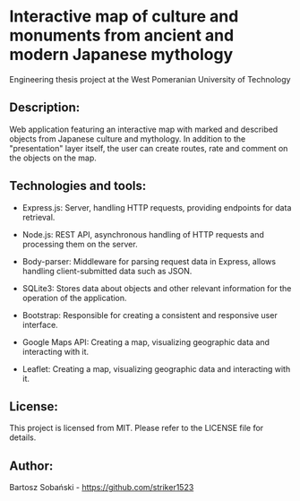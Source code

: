 # Interactive map of culture and monuments from ancient and modern Japanese mythology

Engineering thesis project at the West Pomeranian University of Technology

## Description:
Web application featuring an interactive map with marked and described objects from Japanese culture and mythology.
In addition to the "presentation" layer itself, the user can create routes, rate and comment on the objects on the map.

## Technologies and tools:
- Express.js: Server, handling HTTP requests, providing endpoints for data retrieval.

- Node.js: REST API, asynchronous handling of HTTP requests and processing them on the server.

- Body-parser: Middleware for parsing request data in Express, allows handling client-submitted data such as JSON.

- SQLite3: Stores data about objects and other relevant information for the operation of the application.

- Bootstrap: Responsible for creating a consistent and responsive user interface.

- Google Maps API: Creating a map, visualizing geographic data and interacting with it.

- Leaflet: Creating a map, visualizing geographic data and interacting with it.

## License:
This project is licensed from MIT. Please refer to the LICENSE file for details.

## Author:
Bartosz Sobański - https://github.com/striker1523
